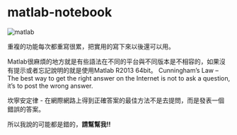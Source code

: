 # matlab-notebook
![matlab](https://pg.edu.pl/files/wimio/styles/artykul_664x445/public/2021-04/matlab-pisanie-programow-skryptow-krakow-520325191.webp?itok=CbSlc7vN)


重複的功能每次都重寫很累，把實用的寫下來以後還可以用。

Matlab很麻煩的地方就是有些語法在不同的平台與不同版本是不相容的，如果沒有提示或者忘記說明的就是使用Matlab R2013 64bit。
Cunningham’s Law – The best way to get the right answer on the Internet is not to ask a question, it’s to post the wrong answer.

坎寧安定律 - 在網際網路上得到正確答案的最佳方法不是去提問，而是發表一個錯誤的答案。

所以我說的可能都是錯的，**請幫幫我!!**
